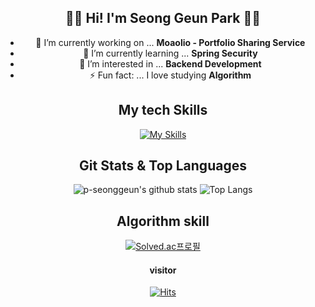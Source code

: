 

<div align="center">
  
<!-- ![header](https://capsule-render.vercel.app/api?type=venom&color=gradient&customColorList=0,2,2,5,30&height=300&section=header&text=Welcome%20to%20p-seonggeun%20!&fontSize=50&fontColor=000000&fontAlign=50) -->

## 👋🏻  Hi! I'm Seong Geun Park 👋🏻

- 🔭 I’m currently working on ... **Moaolio - Portfolio Sharing Service**
- 🌱 I’m currently learning ... **Spring Security**
- 🤔 I’m interested in  ... **Backend Development**
- ⚡ Fun fact: ... I love studying **Algorithm**


## My tech Skills
[![My Skills](https://skillicons.dev/icons?i=java,python,spring,hibernate,mysql,bitbucket,git,github&theme=light&perline=4)](https://skillicons.dev)


## Git Stats & Top Languages
![p-seonggeun's github stats](https://github-readme-stats.vercel.app/api?username=p-seonggeun&show_icons=true&theme=ambient_gradient)
![Top Langs](https://github-readme-stats.vercel.app/api/top-langs/?username=p-seonggeun&layout=compact&hide_border=true&theme=ambient_gradient)

## Algorithm skill
<!-- ![Top Langs](https://github-readme-stats.vercel.app/api/top-langs/?username=p-seonggeun&layout=compact) -->

[![Solved.ac프로필](http://mazassumnida.wtf/api/v2/generate_badge?boj=hoitama)](https://solved.ac/hoitama)

#### visitor
[![Hits](https://hits.seeyoufarm.com/api/count/incr/badge.svg?url=https%3A%2F%2Fgithub.com%2Fp-seonggeun%2Fhit-counter&count_bg=%23E53B3B&title_bg=%23555555&icon=clyp.svg&icon_color=%23FFE900&title=hello+visitors&edge_flat=false)](https://hits.seeyoufarm.com)

</div>


<!--
**p-seonggeun/p-seonggeun** is a ✨ _special_ ✨ repository because its `README.md` (this file) appears on your GitHub profile.

Here are some ideas to get you started:

- 🔭 I’m currently working on ...
- 🌱 I’m currently learning ...
- 👯 I’m looking to collaborate on ...
- 🤔 I’m looking for help with ...
- 💬 Ask me about ...
- 📫 How to reach me: ...
- 😄 Pronouns: ...
- ⚡ Fun fact: ...
-->
